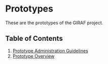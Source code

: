 # Prototypes

These are the prototypes of the GIRAF project.

## Table of Contents

1. [Prototype Administration Guidelines](PrototypeAdministrationGuidelines.md)
1. [Prototype Overview](PrototypeOverview.md)
